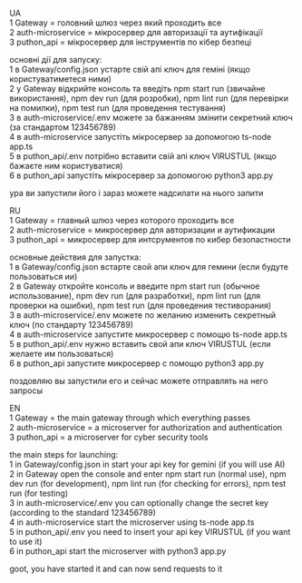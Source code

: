 UA<br>
1 Gateway = головний шлюз через який проходить все<br>
2 auth-microservice = мікросервер для авторизації та аутифікації<br>
3 puthon_api = мікросервер для інструментів по кібер безпеці<br>

основні дії для запуску:<br>
1 в Gateway/config.json устарте свій апі ключ для геміні (якщо користуватиметеся ними)<br>
2 у Gateway відкрийте консоль та введіть npm start run (звичайне використання), npm dev run (для розробки), npm lint run (для перевірки на помилки), npm test run (для проведення тестування)<br>
3 в auth-microservice/.env можете за бажанням змінити секретний ключ (за стандартом 123456789)<br>
4 в auth-microservice запустіть мікросервер за допомогою ts-node app.ts<br>
5 в puthon_api/.env потрібно вставити свій апі ключ VIRUSTUL (якщо бажаєте ним користуватися)<br>
6 в puthon_api запустіть мікросервер за допомогою python3 app.py<br>

ура ви запустили його і зараз можете надсилати на нього запити<br>


RU<br>
1 Gateway = главный шлюз через которого проходить все<br>
2 auth-microservice = микросервер для авторизации и аутификации<br>
3 puthon_api = микросервер для интсрументов по кибер безопастности<br>

основные действия для запустка:<br>
1 в Gateway/config.json встарте свой апи ключ для гемини (если будуте пользоваться ии)<br>
2 в Gateway откройте консоль и введите npm start run (обычное использование), npm dev run (для разработки), npm lint run (для проверки на ошибки), npm test run (для проведения тестиворания)<br>
3 в auth-microservice/.env можете по желанию изменить секретный ключ (по стандарту 123456789)<br>
4 в auth-microservice запустите микросервер с помощю ts-node app.ts<br>
5 в puthon_api/.env нужно вставить свой апи ключ VIRUSTUL (если желаете им пользоваться)<br>
6 в puthon_api запустите микросервер с помощю python3 app.py<br>

поздовляю вы запустили его и сейчас можете отправлять на него запросы<br>

EN<br>
1 Gateway = the main gateway through which everything passes<br>
2 auth-microservice = a microserver for authorization and authentication<br>
3 puthon_api = a microserver for cyber security tools<br>

the main steps for launching:<br>
1 in Gateway/config.json in start your api key for gemini (if you will use AI)<br>
2 in Gateway open the console and enter npm start run (normal use), npm dev run (for development), npm lint run (for checking for errors), npm test run (for testing)<br>
3 in auth-microservice/.env you can optionally change the secret key (according to the standard 123456789)<br>
4 in auth-microservice start the microserver using ts-node app.ts<br>
5 in puthon_api/.env you need to insert your api key VIRUSTUL (if you want to use it)<br>
6 in puthon_api start the microserver with python3 app.py<br>

goot, you have started it and can now send requests to it<br>

